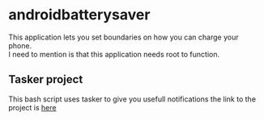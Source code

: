 # androidbatterysaver
This application lets you set boundaries on how you can charge your phone.<br>
I need to mention is that this application needs root to function.

## Tasker project
This bash script uses tasker to give you usefull notifications the link to the project is [here](https://taskernet.com/shares/?user=AS35m8nUfP1HyOvcmEol9f8eAL6n7JvCG1D06Kyn1G4fLdpZRzMLiZkYTjQoFslhBeR3EIi5VQ%3D%3D&id=Project%3ABatterySaver)

